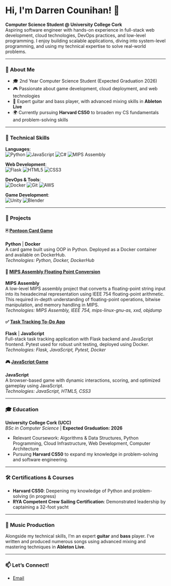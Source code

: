 # Hi, I'm Darren Counihan! 👋

**Computer Science Student @ University College Cork**  
Aspiring software engineer with hands-on experience in full-stack web development, cloud technologies, DevOps practices, and low-level programming. I enjoy building scalable applications, diving into system-level programming, and using my technical expertise to solve real-world problems.

---

### 🌟 **About Me**
- 🎓 2nd Year Computer Science Student (Expected Graduation 2026)
- 🎮 Passionate about game development, cloud deployment, and web technologies
- 🎸 Expert guitar and bass player, with advanced mixing skills in **Ableton Live**
- 🌍 Currently pursuing **Harvard CS50** to broaden my CS fundamentals and problem-solving skills

---

### 🚀 **Technical Skills**
**Languages**:  
![Python](https://img.shields.io/badge/Python-3776AB?style=for-the-badge&logo=python&logoColor=white)
![JavaScript](https://img.shields.io/badge/JavaScript-F7DF1E?style=for-the-badge&logo=javascript&logoColor=black)
![C#](https://img.shields.io/badge/C%23-239120?style=for-the-badge&logo=c-sharp&logoColor=white)
![MIPS Assembly](https://img.shields.io/badge/MIPS_Assembly-00599C?style=for-the-badge)

**Web Development**:  
![Flask](https://img.shields.io/badge/Flask-000000?style=for-the-badge&logo=flask&logoColor=white)
![HTML5](https://img.shields.io/badge/HTML5-E34F26?style=for-the-badge&logo=html5&logoColor=white)
![CSS3](https://img.shields.io/badge/CSS3-1572B6?style=for-the-badge&logo=css3&logoColor=white)

**DevOps & Tools**:  
![Docker](https://img.shields.io/badge/Docker-2496ED?style=for-the-badge&logo=docker&logoColor=white)
![Git](https://img.shields.io/badge/Git-F05032?style=for-the-badge&logo=git&logoColor=white)
![AWS](https://img.shields.io/badge/AWS-232F3E?style=for-the-badge&logo=amazon-aws&logoColor=white)

**Game Development**:  
![Unity](https://img.shields.io/badge/Unity-000000?style=for-the-badge&logo=unity&logoColor=white)
![Blender](https://img.shields.io/badge/Blender-F5792A?style=for-the-badge&logo=blender&logoColor=white)

---

### 📂 **Projects**

#### 🃏 [Pontoon Card Game](https://github.com/godziller/pontoon)  
**Python** | **Docker**  
A card game built using OOP in Python. Deployed as a Docker container and available on DockerHub.  
*Technologies: Python, Docker, DockerHub*

#### 🔧 [MIPS Assembly Floating Point Conversion](https://github.com/godziller/cs2705_comp_arch/tree/master/ca_assignment)  
**MIPS Assembly**  
A low-level MIPS assembly project that converts a floating-point string input into its hexadecimal representation using IEEE 754 floating-point arithmetic. This required in-depth understanding of floating-point operations, bitwise manipulation, and memory handling in MIPS.  
*Technologies: MIPS Assembly, IEEE 754, mips-linux-gnu-as, xxd, objdump*

#### ✅ [Task Tracking To-Do App](https://github.com/godziller/cs1116_web_dev/tree/master/public_html/cgi-bin/ca1)  
**Flask** | **JavaScript**  
Full-stack task tracking application with Flask backend and JavaScript frontend. Pytest used for robust unit testing, deployed using Docker.  
*Technologies: Flask, JavaScript, Pytest, Docker*

#### 🎮 [JavaScript Game](https://github.com/godziller/cs1116_web_dev)  
**JavaScript**  
A browser-based game with dynamic interactions, scoring, and optimized gameplay using JavaScript.  
*Technologies: JavaScript, HTML5, CSS3*


---

### 🎓 **Education**
**University College Cork (UCC)**  
*BSc in Computer Science* | **Expected Graduation: 2026**  
- Relevant Coursework: Algorithms & Data Structures, Python Programming, Cloud Infrastructure, Web Development, Computer Architecture
- Pursuing **Harvard CS50** to expand my knowledge in problem-solving and software engineering.

---

### 🛠️ **Certifications & Courses**
- **Harvard CS50**: Deepening my knowledge of Python and problem-solving (in progress)
- **RYA Competent Crew Sailing Certification**: Demonstrated leadership by captaining a 32-foot yacht

---

### 🎸 **Music Production**
Alongside my technical skills, I’m an expert **guitar** and **bass** player. I’ve written and produced numerous songs using advanced mixing and mastering techniques in **Ableton Live**.

---

### 📫 **Let’s Connect!**
- [Email](mailto:darren@counihan.ie)
